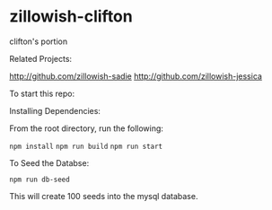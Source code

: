 # zillowish-clifton
clifton's portion

Related Projects:

http://github.com/zillowish-sadie
http://github.com/zillowish-jessica


To start this repo:

Installing Dependencies:

From the root directory, run the following:

`npm install`
`npm run build`
`npm run start`

To Seed the Databse:

`npm run db-seed`

This will create 100 seeds into the mysql database.
